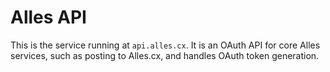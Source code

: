 # Alles API
This is the service running at `api.alles.cx`. It is an OAuth API for core Alles services, such as posting to Alles.cx, and handles OAuth token generation.